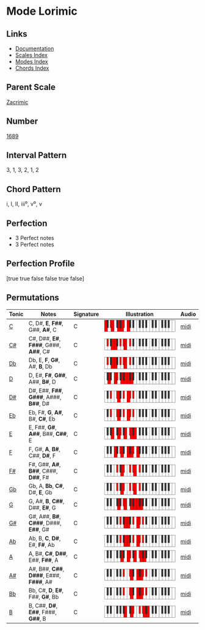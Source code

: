 # Mode Lorimic

## Links

- [Documentation](index.md)
- [Scales Index](Scales.md)
- [Modes Index](Modes.md)
- [Chords Index](Chords.md)

## Parent Scale

[Zacrimic](ScaleZacrimic.md)

## Number

[1689](https://ianring.com/musictheory/scales/1689)

## Interval Pattern

3, 1, 3, 2, 1, 2

## Chord Pattern

i, I, II, iii⁰, v⁰, v

## Perfection

- 3 Perfect notes
- 3 Perfect notes

## Perfection Profile

[true true false false true false]

## Permutations

| Tonic | Notes | Signature | Illustration | Audio |
|-------|-------|-----------|--------------|-------|
| [C](ModeCNaturalLorimic.md) | C, D#, **E**, **F##**, G##, **A#**, C | C | ![CNaturalLorimic](ModeCNaturalLorimic.png) | [midi](https://github.com/edipermadi/music/blob/main/docs/ModeCNaturalLorimic.mid?raw=true) |
| [C#](ModeCSharpLorimic.md) | C#, D##, **E#**, **F###**, G###, **A##**, C# | C | ![CSharpLorimic](ModeCSharpLorimic.png) | [midi](https://github.com/edipermadi/music/blob/main/docs/ModeCSharpLorimic.mid?raw=true) |
| [Db](ModeDFlatLorimic.md) | Db, E, **F**, **G#**, A#, **B**, Db | C | ![DFlatLorimic](ModeDFlatLorimic.png) | [midi](https://github.com/edipermadi/music/blob/main/docs/ModeDFlatLorimic.mid?raw=true) |
| [D](ModeDNaturalLorimic.md) | D, E#, **F#**, **G##**, A##, **B#**, D | C | ![DNaturalLorimic](ModeDNaturalLorimic.png) | [midi](https://github.com/edipermadi/music/blob/main/docs/ModeDNaturalLorimic.mid?raw=true) |
| [D#](ModeDSharpLorimic.md) | D#, E##, **F##**, **G###**, A###, **B##**, D# | C | ![DSharpLorimic](ModeDSharpLorimic.png) | [midi](https://github.com/edipermadi/music/blob/main/docs/ModeDSharpLorimic.mid?raw=true) |
| [Eb](ModeEFlatLorimic.md) | Eb, F#, **G**, **A#**, B#, **C#**, Eb | C | ![EFlatLorimic](ModeEFlatLorimic.png) | [midi](https://github.com/edipermadi/music/blob/main/docs/ModeEFlatLorimic.mid?raw=true) |
| [E](ModeENaturalLorimic.md) | E, F##, **G#**, **A##**, B##, **C##**, E | C | ![ENaturalLorimic](ModeENaturalLorimic.png) | [midi](https://github.com/edipermadi/music/blob/main/docs/ModeENaturalLorimic.mid?raw=true) |
| [F](ModeFNaturalLorimic.md) | F, G#, **A**, **B#**, C##, **D#**, F | C | ![FNaturalLorimic](ModeFNaturalLorimic.png) | [midi](https://github.com/edipermadi/music/blob/main/docs/ModeFNaturalLorimic.mid?raw=true) |
| [F#](ModeFSharpLorimic.md) | F#, G##, **A#**, **B##**, C###, **D##**, F# | C | ![FSharpLorimic](ModeFSharpLorimic.png) | [midi](https://github.com/edipermadi/music/blob/main/docs/ModeFSharpLorimic.mid?raw=true) |
| [Gb](ModeGFlatLorimic.md) | Gb, A, **Bb**, **C#**, D#, **E**, Gb | C | ![GFlatLorimic](ModeGFlatLorimic.png) | [midi](https://github.com/edipermadi/music/blob/main/docs/ModeGFlatLorimic.mid?raw=true) |
| [G](ModeGNaturalLorimic.md) | G, A#, **B**, **C##**, D##, **E#**, G | C | ![GNaturalLorimic](ModeGNaturalLorimic.png) | [midi](https://github.com/edipermadi/music/blob/main/docs/ModeGNaturalLorimic.mid?raw=true) |
| [G#](ModeGSharpLorimic.md) | G#, A##, **B#**, **C###**, D###, **E##**, G# | C | ![GSharpLorimic](ModeGSharpLorimic.png) | [midi](https://github.com/edipermadi/music/blob/main/docs/ModeGSharpLorimic.mid?raw=true) |
| [Ab](ModeAFlatLorimic.md) | Ab, B, **C**, **D#**, E#, **F#**, Ab | C | ![AFlatLorimic](ModeAFlatLorimic.png) | [midi](https://github.com/edipermadi/music/blob/main/docs/ModeAFlatLorimic.mid?raw=true) |
| [A](ModeANaturalLorimic.md) | A, B#, **C#**, **D##**, E##, **F##**, A | C | ![ANaturalLorimic](ModeANaturalLorimic.png) | [midi](https://github.com/edipermadi/music/blob/main/docs/ModeANaturalLorimic.mid?raw=true) |
| [A#](ModeASharpLorimic.md) | A#, B##, **C##**, **D###**, E###, **F###**, A# | C | ![ASharpLorimic](ModeASharpLorimic.png) | [midi](https://github.com/edipermadi/music/blob/main/docs/ModeASharpLorimic.mid?raw=true) |
| [Bb](ModeBFlatLorimic.md) | Bb, C#, **D**, **E#**, F##, **G#**, Bb | C | ![BFlatLorimic](ModeBFlatLorimic.png) | [midi](https://github.com/edipermadi/music/blob/main/docs/ModeBFlatLorimic.mid?raw=true) |
| [B](ModeBNaturalLorimic.md) | B, C##, **D#**, **E##**, F###, **G##**, B | C | ![BNaturalLorimic](ModeBNaturalLorimic.png) | [midi](https://github.com/edipermadi/music/blob/main/docs/ModeBNaturalLorimic.mid?raw=true) |
